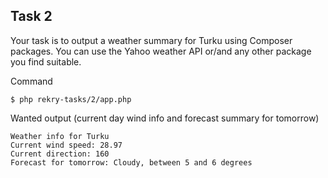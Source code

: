 ## Task 2

Your task is to output a weather summary for Turku using Composer packages. You can use the Yahoo weather API or/and any other package you find suitable.

Command
```
$ php rekry-tasks/2/app.php
```

Wanted output (current day wind info and forecast summary for tomorrow)
```
Weather info for Turku
Current wind speed: 28.97
Current direction: 160
Forecast for tomorrow: Cloudy, between 5 and 6 degrees
```